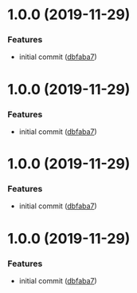# 1.0.0 (2019-11-29)


### Features

* initial commit ([dbfaba7](https://github.com/sinedied/cxa-track/commit/dbfaba74f9de07e7cc786089f81d98aa70f7ad52))

# 1.0.0 (2019-11-29)


### Features

* initial commit ([dbfaba7](https://github.com/sinedied/cxa-track/commit/dbfaba74f9de07e7cc786089f81d98aa70f7ad52))

# 1.0.0 (2019-11-29)


### Features

* initial commit ([dbfaba7](https://github.com/sinedied/cxa-track/commit/dbfaba74f9de07e7cc786089f81d98aa70f7ad52))

# 1.0.0 (2019-11-29)


### Features

* initial commit ([dbfaba7](https://github.com/sinedied/cxa-track/commit/dbfaba74f9de07e7cc786089f81d98aa70f7ad52))
